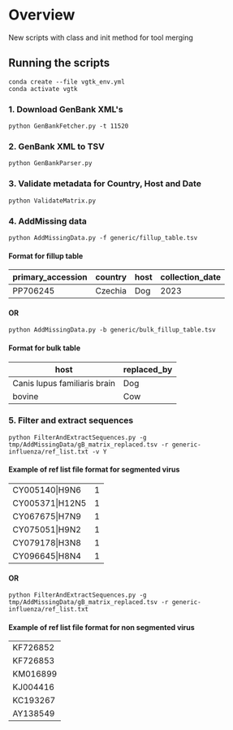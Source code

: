 # Overview
New scripts with class and init method for tool merging

## Running the scripts
```shell
conda create --file vgtk_env.yml
conda activate vgtk
```

### 1. Download GenBank XML's
```shell
python GenBankFetcher.py -t 11520
```

### 2. GenBank XML to TSV
```shell
python GenBankParser.py
```

### 3. Validate metadata for Country, Host and Date
```shell
python ValidateMatrix.py
```

### 4. AddMissing data
```shell
python AddMissingData.py -f generic/fillup_table.tsv
```
#### Format for fillup table
| primary_accession | country | host | collection_date |
|----------|----------|----------|----------|
| PP706245   | Czechia   |  Dog  | 2023 |

####       OR 

```shell
python AddMissingData.py -b generic/bulk_fillup_table.tsv
```
#### Format for bulk table
| host                          | replaced_by |
|-------------------------------|-------------|
| Canis lupus familiaris brain  | Dog        |
| bovine                        | Cow     |

### 5. Filter and extract sequences
```shell
python FilterAndExtractSequences.py -g tmp/AddMissingData/gB_matrix_replaced.tsv -r generic-influenza/ref_list.txt -v Y
```

#### Example of ref list file format for segmented virus
<table>
    <tbody>
        <tr>
            <td>CY005140|H9N6</td>
            <td>1</td>
        </tr>
        <tr>
            <td>CY005371|H12N5</td>
            <td>1</td>
        </tr>
        <tr>
            <td>CY067675|H7N9</td>
            <td>1</td>
        </tr>
        <tr>
            <td>CY075051|H9N2</td>
            <td>1</td>
        </tr>
        <tr>
            <td>CY079178|H3N8</td>
            <td>1</td>
        </tr>
        <tr>
            <td>CY096645|H8N4</td>
            <td>1</td>
        </tr>
    </tbody>
</table>



####      OR
```shell
python FilterAndExtractSequences.py -g tmp/AddMissingData/gB_matrix_replaced.tsv -r generic-influenza/ref_list.txt
```

#### Example of ref list file format for non segmented virus

<table>
    <tbody>
        <tr>
            <td>KF726852</td>
        </tr>
        <tr>
            <td>KF726853</td>
        </tr>
        <tr>
            <td>KM016899</td>
        </tr>
        <tr>
            <td>KJ004416</td>
        </tr>
        <tr>
            <td>KC193267</td>
        </tr>
        <tr>
            <td>AY138549</td>
        </tr>
    </tbody>
</table>


